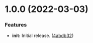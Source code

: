 # 1.0.0 (2022-03-03)


### Features

* **init:** Initial release. ([4abdb32](https://github.com/Ecogenomics/data.gtdb.ecogenomic.org/commit/4abdb32ba1f866378a1db6fa336f11d27a282319))
